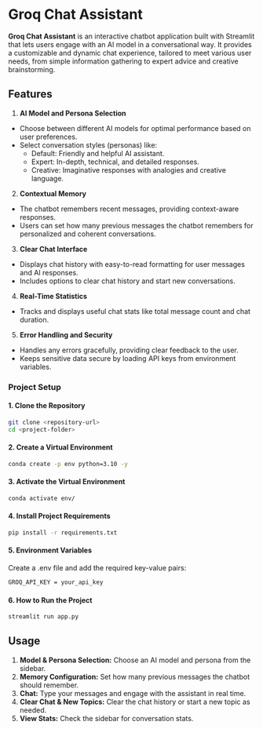 # Groq Chat Assistant
**Groq Chat Assistant** is an interactive chatbot application built with Streamlit that lets users engage with an AI model in a conversational way. It provides a customizable and dynamic chat experience, tailored to meet various user needs, from simple information gathering to expert advice and creative brainstorming.

## Features
1. **AI Model and Persona Selection**

- Choose between different AI models for optimal performance based on user preferences.
- Select conversation styles (personas) like:
    - Default: Friendly and helpful AI assistant.
    - Expert: In-depth, technical, and detailed responses.
    - Creative: Imaginative responses with analogies and creative language.

2. **Contextual Memory**

- The chatbot remembers recent messages, providing context-aware responses.
- Users can set how many previous messages the chatbot remembers for personalized and coherent conversations.

3. **Clear Chat Interface**

- Displays chat history with easy-to-read formatting for user messages and AI responses.
- Includes options to clear chat history and start new conversations.

4. **Real-Time Statistics**

- Tracks and displays useful chat stats like total message count and chat duration.

5. **Error Handling and Security**

- Handles any errors gracefully, providing clear feedback to the user.
- Keeps sensitive data secure by loading API keys from environment variables.

### Project Setup

#### 1. Clone the Repository
```bash
git clone <repository-url>
cd <project-folder>
```

#### 2. Create a Virtual Environment
```bash
conda create -p env python=3.10 -y
```

#### 3. Activate the Virtual Environment
```bash
conda activate env/
```

#### 4. Install Project Requirements
```bash
pip install -r requirements.txt
```

#### 5. Environment Variables
Create a .env file and add the required key-value pairs:
```bash
GROQ_API_KEY = your_api_key
```

#### 6. How to Run the Project
```bash
streamlit run app.py
```

## Usage
1. **Model & Persona Selection:** Choose an AI model and persona from the sidebar.
2. **Memory Configuration:** Set how many previous messages the chatbot should remember.
3. **Chat:** Type your messages and engage with the assistant in real time.
4. **Clear Chat & New Topics:** Clear the chat history or start a new topic as needed.
5. **View Stats:** Check the sidebar for conversation stats.
